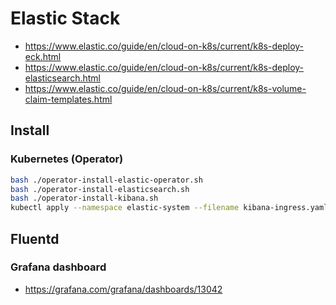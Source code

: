 # Elastic Stack

- https://www.elastic.co/guide/en/cloud-on-k8s/current/k8s-deploy-eck.html
- https://www.elastic.co/guide/en/cloud-on-k8s/current/k8s-deploy-elasticsearch.html
- https://www.elastic.co/guide/en/cloud-on-k8s/current/k8s-volume-claim-templates.html

## Install

### Kubernetes (Operator)

```bash
bash ./operator-install-elastic-operator.sh
bash ./operator-install-elasticsearch.sh
bash ./operator-install-kibana.sh
kubectl apply --namespace elastic-system --filename kibana-ingress.yaml
```

## Fluentd

### Grafana dashboard

- https://grafana.com/grafana/dashboards/13042
